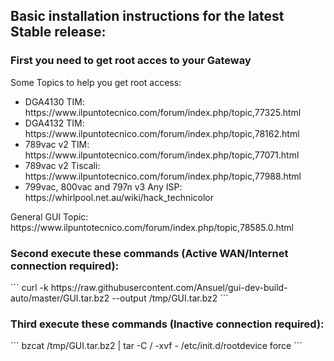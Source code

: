 <h2><strong>Basic installation instructions for the latest Stable release:</strong></h2>

<h3><strong>First you need to get root acces to your Gateway</strong></h3>

Some Topics to help you get root access:
<ul>
<li>DGA4130 TIM: https://www.ilpuntotecnico.com/forum/index.php/topic,77325.html</li>
<li>DGA4132 TIM: https://www.ilpuntotecnico.com/forum/index.php/topic,78162.html</li>
<li>789vac v2 TIM: https://www.ilpuntotecnico.com/forum/index.php/topic,77071.html</li>
<li>789vac v2 Tiscali: https://www.ilpuntotecnico.com/forum/index.php/topic,77988.html</li>
<li>799vac, 800vac and 797n v3 Any ISP: https://whirlpool.net.au/wiki/hack_technicolor</li>
</ul>
General GUI Topic: https://www.ilpuntotecnico.com/forum/index.php/topic,78585.0.html

<h3>Second execute these commands (Active WAN/Internet connection required):</h3>
```
curl -k https://raw.githubusercontent.com/Ansuel/gui-dev-build-auto/master/GUI.tar.bz2 --output /tmp/GUI.tar.bz2
```

<h3>Third execute these commands (Inactive connection required):</h3>
```
bzcat /tmp/GUI.tar.bz2 | tar -C / -xvf -
/etc/init.d/rootdevice force
```


